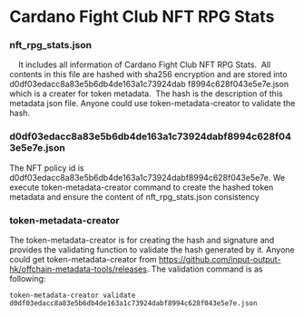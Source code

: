 # Cardano Fight Club NFT RPG Stats
  ### nft_rpg_stats.json
      It includes all information of Cardano Fight Club NFT RPG Stats.  All contents in this file are hashed with sha256 encryption and are stored into d0df03edacc8a83e5b6db4de163a1c73924dab f8994c628f043e5e7e.json which is a creater for token metadata.  The hash is the description of this metadata json file. Anyone could use token-metadata-creator to validate the hash.
  ### d0df03edacc8a83e5b6db4de163a1c73924dabf8994c628f043e5e7e.json
  The NFT policy id is d0df03edacc8a83e5b6db4de163a1c73924dabf8994c628f043e5e7e. We execute token-metadata-creator command to create the hashed token metadata and ensure the content of nft_rpg_stats.json consistency
  ### token-metadata-creator
  The token-metadata-creator is for creating the hash and signature and provides the validating function to validate the hash generated by it.
  Anyone could get token-metadata-creator from https://github.com/input-output-hk/offchain-metadata-tools/releases. The validation command is as following:
  ```
  token-metadata-creator validate d0df03edacc8a83e5b6db4de163a1c73924dabf8994c628f043e5e7e.json
  ```